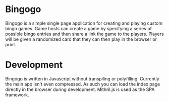 # Bingogo

Bingogo is a simple single page application for creating and playing custom bingo games. Game hosts can create a game by specifying a series of possible bingo entries and then share a link the game to the players. Players will be given a randomized card that they can then play in the browser or print.

# Development

Bingogo is written in Javascript without transpiling or polyfilling. Currently the main app isn't even compressed. As such you can load the index page directly in the browser during development. Mithril.js is used as the SPA framework.

